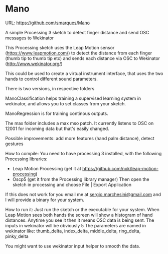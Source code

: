 # Mano
URL: https://github.com/smarques/Mano

A simple Processing 3 sketch to detect finger distance and send OSC messages to Wekinator

This Processing sketch uses the Leap Motion sensor (https://www.leapmotion.com/) to detect the distance from each finger (thumb tip to thumb tip etc) and sends each distance via OSC to Wekinator (http://www.wekinator.org/)

This could be used to create a virtual instrument interface, that uses the two hands to control different sound parameters.

There is two versions, in respective folders

ManoClassification  helps training a supervised learning system in wekinator, and allows you to set classes from your sketch. 

ManoRegression is for training continous outputs.

The max folder includes a max mso patch. It currently listens to OSC on 12001 for incoming data but that's easily changed.

Possible improvements: add more features (hand palm distance), detect gestures

How to compile: You need to have processing 3 installed, with the following Processing libraries: 
- Leap Motion Processing (get it at https://github.com/nok/leap-motion-processing)
- Oscp5 (get it from the Processing library manager)
Then open the sketch in processing and choose File | Export Application

If this does not work for you email me at sergio.marchesini@gmail.com and I will provide a binary for your system.

How to run it:
Just run the sketch or the executable for your system.
When Leap Motion sees both hands the screen will show a histogram of hand distances. Anytime you see it then it means OSC data is being sent.
The inputs in wekinator will be obviously 5
The parameters are named in wekinator like: thumb_delta, index_delta, middle_delta, ring_delta, pinky_delta

You might want to use wekinator input helper to smooth the data.
